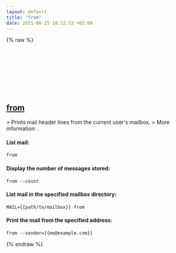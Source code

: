 ```yaml
---
layout: default
title: "from"
date: 2021-06-25 18:12:13 +02:00
---
```

{% raw %}
<h2 id="from">
  <a href="/en/common/from.html">from</a> <a href="#from"><svg class="icon">
    <use href="/assets/images/unicode_sprite.svg#link" />
  </svg></a>
</h2>
> Prints mail header lines from the current user's mailbox.
> More information: <https://mailutils.org/manual/html_chapter/Programs.html#frm-and-from>.

#### List mail:
```shell
from
```
#### Display the number of messages stored:
```shell
from --count
```
#### List mail in the specified mailbox directory:
```shell
MAIL={{path/to/mailbox}} from
```
#### Print the mail from the specified address:
```shell
from --sender={{me@example.com}}
```
{% endraw %}